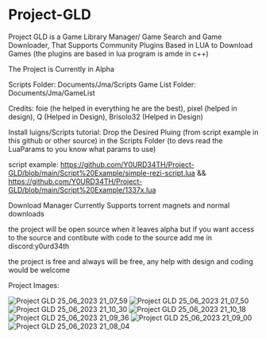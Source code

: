
# Project-GLD
Project GLD is a Game Library Manager/ Game Search and Game Downloader, That Supports Community Plugins Based in LUA to Download Games (the plugins are based in lua program is amde in c++)


The Project is Currently in Alpha


Scripts Folder: Documents/Jma/Scripts
Game List Folder: Documents/Jma/GameList


Credits: foie (he helped in everything he are the best), pixel (helped in design), Q (Helped in Design), Brisolo32 (Helped in Design)


Install luigns/Scripts tutorial: Drop the Desired Pluing (from script example in this github or other source) in the Scripts Folder (to devs read the LuaParams to you know what params to use)


script example: https://github.com/Y0URD34TH/Project-GLD/blob/main/Script%20Example/simple-rezi-script.lua && https://github.com/Y0URD34TH/Project-GLD/blob/main/Script%20Example/1337x.lua


Download Manager Currently Supports torrent magnets and normal downloads


the project will be open source when it leaves alpha but if you want access to the source and contibute with code to the source add me in discord:y0urd34th

the project is free and always will be free, any help with design and coding would be welcome


Project Images:


![Project GLD 25_06_2023 21_07_59](https://github.com/Y0URD34TH/Project-GLD/assets/58450502/f51dd764-899d-4e89-8495-9ea2db86bb3a)
![Project GLD 25_06_2023 21_07_50](https://github.com/Y0URD34TH/Project-GLD/assets/58450502/526cadec-c41e-46e5-b692-1c6036011697)
![Project GLD 25_06_2023 21_10_30](https://github.com/Y0URD34TH/Project-GLD/assets/58450502/101989f1-7e2b-4c97-a1ab-e467008c5205)
![Project GLD 25_06_2023 21_10_18](https://github.com/Y0URD34TH/Project-GLD/assets/58450502/a1f2bd19-10b5-4d8a-8a3d-52ee69e63d56)
![Project GLD 25_06_2023 21_09_36](https://github.com/Y0URD34TH/Project-GLD/assets/58450502/4392b2d7-035b-4735-bbaa-2b39ec6121da)
![Project GLD 25_06_2023 21_09_00](https://github.com/Y0URD34TH/Project-GLD/assets/58450502/61c754ee-ff18-427b-8269-d76214cad58e)
![Project GLD 25_06_2023 21_08_04](https://github.com/Y0URD34TH/Project-GLD/assets/58450502/61138752-66bf-40b1-8486-11f8ac560e68)
